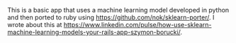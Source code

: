 This is a basic app that uses a machine learning model developed in python and then ported to ruby using https://github.com/nok/sklearn-porter/. I wrote about this at https://www.linkedin.com/pulse/how-use-sklearn-machine-learning-models-your-rails-app-szymon-borucki/.
